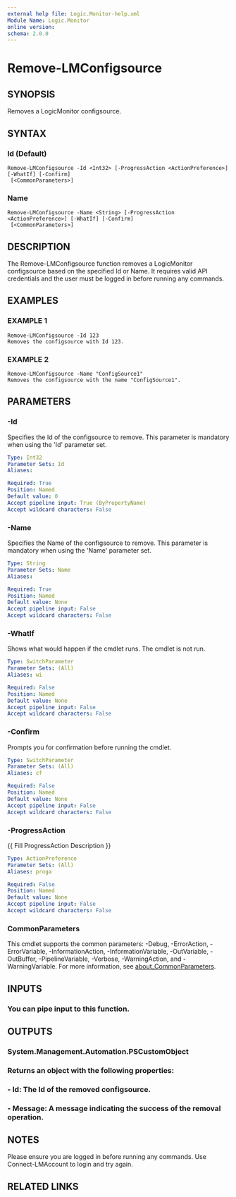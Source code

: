 ```yaml
---
external help file: Logic.Monitor-help.xml
Module Name: Logic.Monitor
online version:
schema: 2.0.0
---
```


# Remove-LMConfigsource

## SYNOPSIS
Removes a LogicMonitor configsource.

## SYNTAX

### Id (Default)
```
Remove-LMConfigsource -Id <Int32> [-ProgressAction <ActionPreference>] [-WhatIf] [-Confirm]
 [<CommonParameters>]
```

### Name
```
Remove-LMConfigsource -Name <String> [-ProgressAction <ActionPreference>] [-WhatIf] [-Confirm]
 [<CommonParameters>]
```

## DESCRIPTION
The Remove-LMConfigsource function removes a LogicMonitor configsource based on the specified Id or Name.
It requires valid API credentials and the user must be logged in before running any commands.

## EXAMPLES

### EXAMPLE 1
```
Remove-LMConfigsource -Id 123
Removes the configsource with Id 123.
```

### EXAMPLE 2
```
Remove-LMConfigsource -Name "ConfigSource1"
Removes the configsource with the name "ConfigSource1".
```

## PARAMETERS

### -Id
Specifies the Id of the configsource to remove.
This parameter is mandatory when using the 'Id' parameter set.

```yaml
Type: Int32
Parameter Sets: Id
Aliases:

Required: True
Position: Named
Default value: 0
Accept pipeline input: True (ByPropertyName)
Accept wildcard characters: False
```

### -Name
Specifies the Name of the configsource to remove.
This parameter is mandatory when using the 'Name' parameter set.

```yaml
Type: String
Parameter Sets: Name
Aliases:

Required: True
Position: Named
Default value: None
Accept pipeline input: False
Accept wildcard characters: False
```

### -WhatIf
Shows what would happen if the cmdlet runs.
The cmdlet is not run.

```yaml
Type: SwitchParameter
Parameter Sets: (All)
Aliases: wi

Required: False
Position: Named
Default value: None
Accept pipeline input: False
Accept wildcard characters: False
```

### -Confirm
Prompts you for confirmation before running the cmdlet.

```yaml
Type: SwitchParameter
Parameter Sets: (All)
Aliases: cf

Required: False
Position: Named
Default value: None
Accept pipeline input: False
Accept wildcard characters: False
```

### -ProgressAction
{{ Fill ProgressAction Description }}

```yaml
Type: ActionPreference
Parameter Sets: (All)
Aliases: proga

Required: False
Position: Named
Default value: None
Accept pipeline input: False
Accept wildcard characters: False
```

### CommonParameters
This cmdlet supports the common parameters: -Debug, -ErrorAction, -ErrorVariable, -InformationAction, -InformationVariable, -OutVariable, -OutBuffer, -PipelineVariable, -Verbose, -WarningAction, and -WarningVariable. For more information, see [about_CommonParameters](http://go.microsoft.com/fwlink/?LinkID=113216).

## INPUTS

### You can pipe input to this function.
## OUTPUTS

### System.Management.Automation.PSCustomObject
### Returns an object with the following properties:
### - Id: The Id of the removed configsource.
### - Message: A message indicating the success of the removal operation.
## NOTES
Please ensure you are logged in before running any commands.
Use Connect-LMAccount to login and try again.

## RELATED LINKS
